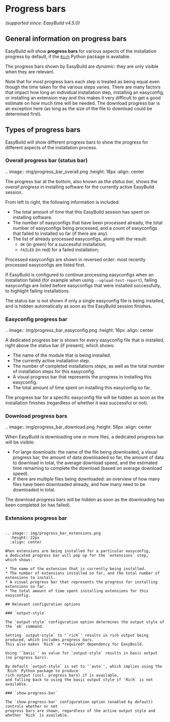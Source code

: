 # Progress bars

*(supported since: EasyBuild v4.5.0)*

## General information on progress bars

EasyBuild will show **progress bars** for various aspects of the installation progress
by default, if the [`Rich`](https://pypi.org/project/rich/) Python package is available.

The progress bars shown by EasyBuild are *dynamic*: they are only visible when they are relevant.

Note that for most progress bars each step is treated as being equal even though the time taken for the
various steps varies. There are many factors that impact how long an individual installation step, installing
an easyconfig, or installing an extension may and this makes it very difficult to get a good estimate on how
much time will be needed.
The download progress bar is an exception here (as long as the size of the file to download could be determined first).

## Types of progress bars

EasyBuild will show different progress bars to show the progress for different aspects of the installation process.

### Overall progress bar (status bar)

.. image:: img/progress_bar_overall.png
  :height: 18px
  :align: center

The progress bar at the bottom, also known as the *status bar*, shows the *overall progress*
in installing software for the currently active EasyBuild session.

From left to right, the following information is included:

* The total amount of time that this EasyBuild session has spent on installing software.
* The number of easyconfigs that have been processed already, the total number of easyconfigs
  being processed, and a count of easyconfigs that failed to installed so far (if there are any).
* The list of already processed easyconfigs, along with the result:
    * `OK` (in green) for a successful installation;
    * `FAILED` (in red) for a failed installation;

Processed easyconfigs are shown in reversed order: most recently processed easyconfigs are listed first.

If EasyBuild is configured to continue processing easyconfigs when an installation failed
(for example when using `--upload-test-report`), failing easyconfigs are listed before easyconfigs
that were installed successfully, to highlight failing installations.

The status bar is not shown if only a single easyconfig file is being installed,
and is hidden automatically as soon as the EasyBuild session finishes.

### Easyconfig progress bar

.. image:: img/progress_bar_easyconfig.png
  :height: 16px
  :align: center

A dedicated progress bar is shown for every easyconfig file that is installed,
right above the status bar (if present), which shows:

* The name of the module that is being installed.
* The currently active installation step.
* The number of completed installations steps, as well as the total number of installation steps for this easyconfig.
* A visual progress bar that represents the progress in installing this easyconfig.
* The total amount of time spent on installing this easyconfig so far.

The progress bar for a specific easyconfig file will be hidden as soon as the installation
finishes (regardless of whether it was successful or not).

### Download progress bars

.. image:: img/progress_bar_download.png
  :height: 56px
  :align: center

When EasyBuild is downloading one or more files, a dedicated progress bar will be visible:

* For large downloads: the name of the file being downloaded,
  a visual progress bar, the amount of data downloaded so far,
  the amount of data to download in total, the average download speed,
  and the estimated time remaining to complete the download (based on average download speed).
* If there are multiple files being downloaded: an overview of how
  many files have been downloaded already, and how many need to be downloaded in total.

The download progress bars will be hidden as soon as the downloading has been completed (or has failed).

### Extensions progress bar
~~~~~~~~~~~~~~~~~~~~~~~

.. image:: img/progress_bar_extensions.png
  :height: 22px
  :align: center

When extensions are being installed for a particular easyconfig,
a dedicated progress bar will pop up for the `extensions` step,
which shows:

* The name of the extension that is currently being installed.
* The number of extensions installed so far, and the total number of extensions to install.
* A visual progress bar that represents the progress for installing extensions so far.
* The total amount of time spent installing extensions for this easyconfig.

## Relevant configuration options

### `output-style`

The `output-style` configuration option determines the output style of the `eb` command.

Setting `output-style` to '`rich`' results in rich output being produced, which includes progress bars.
This also makes `Rich` a *required* dependency for EasyBuild.

Using '`basic`' as value for `output-style` results in basic output (no progress bars).

By default `output-style` is set to '`auto`', which implies using the `Rich` Python package to produce
rich output (incl. progress bars) if is available,
and falling back to using the basic output style if `Rich` is not available.

### `show-progress-bar`

The `show-progress-bar` configuration option (enabled by default) controls whether or not
progress bars are shown, regardless of the active output style and whether `Rich` is available.
